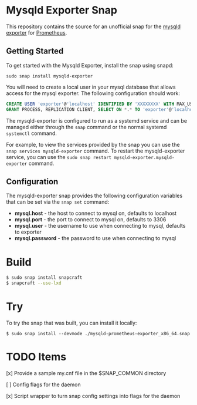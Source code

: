 # Mysqld Exporter Snap

This repository contains the source for an unofficial snap for the
[mysqld exporter](https://github.com/prometheus/mysqld_exporter) for
[Prometheus](https://prometheus.io).

## Getting Started

To get started with the Mysqld Exporter, install the snap using snapd:

```commandline
sudo snap install mysqld-exporter
```

You will need to create a local user in your mysql database that allows
access for the mysql exporter. The following configuration should work:

```sql
CREATE USER 'exporter'@'localhost' IDENTIFIED BY 'XXXXXXXX' WITH MAX_USER_CONNECTIONS 3;
GRANT PROCESS, REPLICATION CLIENT, SELECT ON *.* TO 'exporter'@'localhost';
```

The mysqld-exporter is configured to run as a systemd service and
can be managed either through the `snap` command or the normal
systemd `systemctl` command.

For example, to view the services provided by the snap you can use
the `snap services mysqld-exporter` command. To restart the mysqld-exporter
service, you can use the `sudo snap restart mysqld-exporter.mysqld-exporter`
command.

## Configuration

The mysqld-exporter snap provides the following configuration variables that
can be set via the `snap set` command:

* __mysql.host__ - the host to connect to mysql on, defaults to localhost
* __mysql.port__ - the port to connect to mysql on, defaults to 3306
* __mysql.user__ - the username to use when connecting to mysql, defaults to exporter
* __mysql.password__ - the password to use when connecting to mysql

# Build

```bash
$ sudo snap install snapcraft
$ snapcraft --use-lxd
```

# Try

To try the snap that was built, you can install it locally:

```
$ sudo snap install --devmode ./mysqld-prometheus-exporter_x86_64.snap
```


# TODO Items

[x] Provide a sample my.cnf file in the $SNAP_COMMON directory

[ ] Config flags for the daemon

[x] Script wrapper to turn snap config settings into flags for the daemon
